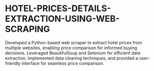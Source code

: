 # HOTEL-PRICES-DETAILS-EXTRACTION-USING-WEB-SCRAPING
Developed a Python-based web scraper to extract hotel prices from multiple websites, enabling price  comparison for informed buying decisions. Leveraged BeautifulSoup and Selenium for efficient data  extraction, implemented data cleaning techniques, and provided a user-friendly interface for seamless price  comparison. 
